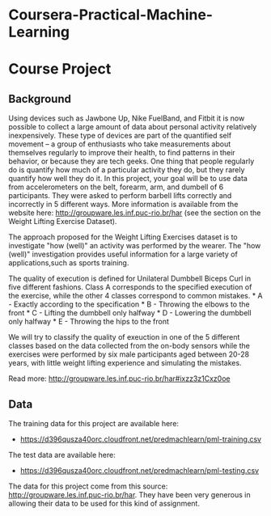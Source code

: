 ﻿# Coursera-Practical-Machine-Learning
# Course Project
## Background
Using devices such as Jawbone Up, Nike FuelBand, and Fitbit it is now possible to collect a large amount of data about personal activity relatively inexpensively. These type of devices are part of the quantified self movement – a group of enthusiasts who take measurements about themselves regularly to improve their health, to find patterns in their behavior, or because they are tech geeks. One thing that people regularly do is quantify how much of a particular activity they do, but they rarely quantify how well they do it. In this project, your goal will be to use data from accelerometers on the belt, forearm, arm, and dumbell of 6 participants. They were asked to perform barbell lifts correctly and incorrectly in 5 different ways. More information is available from the website here: http://groupware.les.inf.puc-rio.br/har (see the section on the Weight Lifting Exercise Dataset). 

The approach proposed for the Weight Lifting Exercises dataset is to investigate "how (well)" an activity was performed by the wearer. The "how (well)" investigation  provides useful information for a large variety of applications,such as sports training.

The quality of execution is defined for Unilateral Dumbbell Biceps Curl in five different fashions. Class A corresponds to the specified execution of the exercise, while the other 4 classes correspond to common mistakes.
	* A - Exactly according to the specification 
	* B - Throwing the elbows to the front
	* C - Lifting the dumbbell only halfway
	* D - Lowering the dumbbell only halfway
	* E - Throwing the hips to the front

We will try to classify the quality of exeuction in one of the 5 different classes based on the data collected from the on-body sensors while the exercises were performed by six male participants aged between 20-28 years, with little weight lifting experience and simulating the mistakes.

Read more: http://groupware.les.inf.puc-rio.br/har#ixzz3z1Cxz0oe

## Data 
The training data for this project are available here: 
* https://d396qusza40orc.cloudfront.net/predmachlearn/pml-training.csv

The test data are available here:
* https://d396qusza40orc.cloudfront.net/predmachlearn/pml-testing.csv

The data for this project come from this source: http://groupware.les.inf.puc-rio.br/har. They have been very generous in allowing their data to be used for this kind of assignment. 

